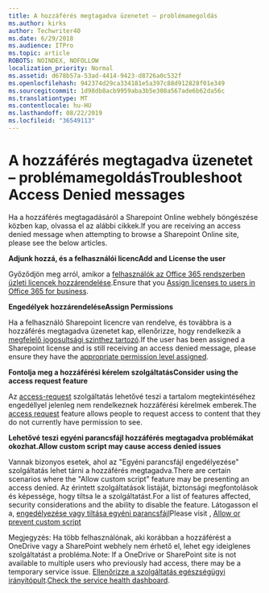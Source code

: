 ```yaml
---
title: A hozzáférés megtagadva üzenetet – problémamegoldás
ms.author: kirks
author: Techwriter40
ms.date: 6/29/2018
ms.audience: ITPro
ms.topic: article
ROBOTS: NOINDEX, NOFOLLOW
localization_priority: Normal
ms.assetid: d678b57a-53ad-4414-9423-d8726a0c532f
ms.openlocfilehash: 942374d29ca334181e5a397c88d912828f01e349
ms.sourcegitcommit: 1d98db8acb9959aba3b5e308a567ade6b62da56c
ms.translationtype: MT
ms.contentlocale: hu-HU
ms.lasthandoff: 08/22/2019
ms.locfileid: "36549113"
---
```

# <a name="troubleshoot-access-denied-messages"></a><span data-ttu-id="349d7-102">A hozzáférés megtagadva üzenetet – problémamegoldás</span><span class="sxs-lookup"><span data-stu-id="349d7-102">Troubleshoot Access Denied messages</span></span>

<span data-ttu-id="349d7-103">Ha a hozzáférés megtagadásáról a Sharepoint Online webhely böngészése közben kap, olvassa el az alábbi cikkek.</span><span class="sxs-lookup"><span data-stu-id="349d7-103">If you are receiving an access denied message when attempting to browse a Sharepoint Online site, please see the below articles.</span></span>

<span data-ttu-id="349d7-104">**Adjunk hozzá, és a felhasználói licenc**</span><span class="sxs-lookup"><span data-stu-id="349d7-104">**Add and License the user**</span></span>

<span data-ttu-id="349d7-105">Győződjön meg arról, amikor a [felhasználók az Office 365 rendszerben üzleti licencek hozzárendelése](https://docs.microsoft.com/office365/admin/subscriptions-and-billing/assign-licenses-to-users?view=o365-worldwide&amp;tabs=One).</span><span class="sxs-lookup"><span data-stu-id="349d7-105">Ensure that you [Assign licenses to users in Office 365 for business](https://docs.microsoft.com/office365/admin/subscriptions-and-billing/assign-licenses-to-users?view=o365-worldwide&amp;tabs=One).</span></span>

<span data-ttu-id="349d7-106">**Engedélyek hozzárendelése**</span><span class="sxs-lookup"><span data-stu-id="349d7-106">**Assign Permissions**</span></span>

<span data-ttu-id="349d7-107">Ha a felhasználó Sharepoint licencre van rendelve, és továbbra is a hozzáférés megtagadva üzenetet kap, ellenőrizze, hogy rendelkezik a [megfelelő jogosultsági szinthez tartozó](https://docs.microsoft.com/sharepoint/understanding-permission-levels).</span><span class="sxs-lookup"><span data-stu-id="349d7-107">If the user has been assigned a Sharepoint license and is still receiving an access denied message, please ensure they have the [appropriate permission level assigned](https://docs.microsoft.com/sharepoint/understanding-permission-levels).</span></span>

<span data-ttu-id="349d7-108">**Fontolja meg a hozzáférési kérelem szolgáltatás**</span><span class="sxs-lookup"><span data-stu-id="349d7-108">**Consider using the access request feature**</span></span>

<span data-ttu-id="349d7-109">Az [access-request](https://support.office.com/article/Set-up-and-manage-access-requests-94B26E0B-2822-49D4-929A-8455698654B3) szolgáltatás lehetővé teszi a tartalom megtekintéséhez engedéllyel jelenleg nem rendelkeznek hozzáférési kérelmek emberek.</span><span class="sxs-lookup"><span data-stu-id="349d7-109">The [access request](https://support.office.com/article/Set-up-and-manage-access-requests-94B26E0B-2822-49D4-929A-8455698654B3) feature allows people to request access to content that they do not currently have permission to see.</span></span> 

<span data-ttu-id="349d7-110">**Lehetővé teszi egyéni parancsfájl hozzáférés megtagadva problémákat okozhat.**</span><span class="sxs-lookup"><span data-stu-id="349d7-110">**Allow custom script may cause access denied issues**</span></span>

<span data-ttu-id="349d7-111">Vannak bizonyos esetek, ahol az "Egyéni parancsfájl engedélyezése" szolgáltatás lehet tárni a hozzáférés megtagadva.</span><span class="sxs-lookup"><span data-stu-id="349d7-111">There are certain scenarios where the "Allow custom script" feature may be presenting an access denied.</span></span> <span data-ttu-id="349d7-112">Az érintett szolgáltatások listáját, biztonsági megfontolások és képessége, hogy tiltsa le a szolgáltatást.</span><span class="sxs-lookup"><span data-stu-id="349d7-112">For a list of features affected, security considerations and the ability to disable the feature.</span></span> <span data-ttu-id="349d7-113">Látogasson el a, [engedélyezése vagy tiltása egyéni parancsfájl](https://docs.microsoft.com/sharepoint/allow-or-prevent-custom-script)</span><span class="sxs-lookup"><span data-stu-id="349d7-113">Please visit , [Allow or prevent custom script](https://docs.microsoft.com/sharepoint/allow-or-prevent-custom-script)</span></span>

<span data-ttu-id="349d7-114">Megjegyzés: Ha több felhasználónak, aki korábban a hozzáférést a OneDrive vagy a SharePoint webhely nem érhető el, lehet egy ideiglenes szolgáltatást a probléma.</span><span class="sxs-lookup"><span data-stu-id="349d7-114">Note: If a OneDrive or SharePoint site is not available to multiple users who previously had access, there may be a temporary service issue.</span></span> <span data-ttu-id="349d7-115">[Ellenőrizze a szolgáltatás egészségügyi irányítópult](https://portal.office.com/adminportal/home#/servicehealth).</span><span class="sxs-lookup"><span data-stu-id="349d7-115">[Check the service health dashboard](https://portal.office.com/adminportal/home#/servicehealth).</span></span>


  

